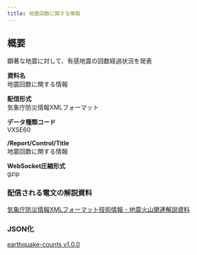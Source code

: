 ```yaml
---
title: 地震回数に関する情報
---
```


## 概要

顕著な地震に対して、有感地震の回数経過状況を発表

**資料名** <br/>
地震回数に関する情報

**配信形式** <br/>
気象庁防災情報XMLフォーマット

**データ種類コード** <br/>
VXSE60

**/Report/Control/Title** <br/>
地震回数に関する情報

**WebSocket圧縮形式** <br/>
gzip

### 配信される電文の解説資料

[気象庁防災情報XMLフォーマット技術情報 - 地震火山関連解説資料](https://dmdata.jp/docs/jma/manual/0101-0185.pdf#page=141)

### JSON化

[earthquake-counts v1.0.0](/docs/reference/conversion/json/schema/earthquake-counts.md)
